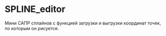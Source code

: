 # SPLINE_editor
Мини САПР сплайнов с функцией загрузки и выгрузки координат точек, по которым он рисуется.
